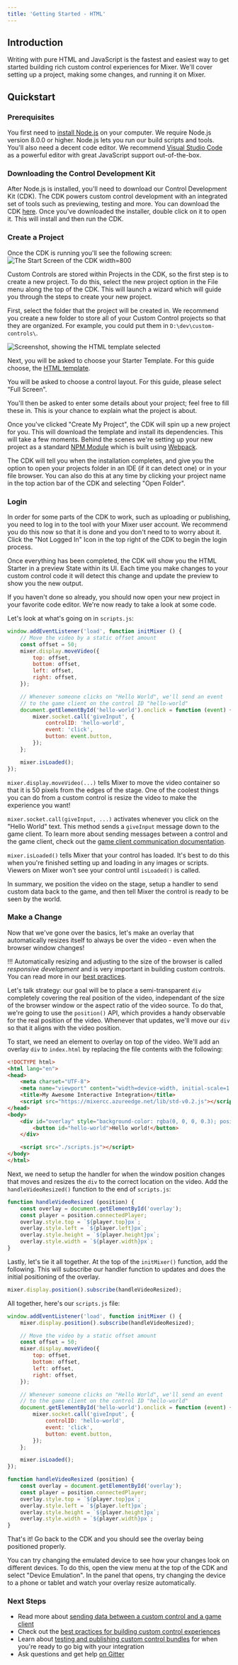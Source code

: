 ```yaml
---
title: 'Getting Started - HTML'
---
```


## Introduction

Writing with pure HTML and JavaScript is the fastest and easiest way to get started building rich custom control experiences for Mixer. We'll cover setting up a project, making some changes, and running it on Mixer.

## Quickstart

### Prerequisites

You first need to [install Node.js](https://nodejs.org/en/download/) on your computer. We require Node.js version 8.0.0 or higher. Node.js lets you run our build scripts and tools. You'll also need a decent code editor. We recommend [Visual Studio Code](https://code.visualstudio.com/) as a powerful editor with great JavaScript support out-of-the-box.

### Downloading the Control Development Kit

After Node.js is installed, you'll need to download our Control Development Kit (CDK). The CDK powers custom control development with an integrated set of tools such as previewing, testing and more. You can download the CDK [here](https://aka.ms/MixerCDK). Once you've downloaded the installer, double click on it to open it. This will install and then run the CDK.

### Create a Project

Once the CDK is running you'll see the following screen:
![The Start Screen of the CDK width=800](../cdkStartScreen.png)

Custom Controls are stored within Projects in the CDK, so the first step is to create a new project. To do this, select the new project option in the File menu along the top of the CDK. This will launch a wizard which will guide you through the steps to create your new project.

First, select the folder that the project will be created in. We recommend you create a new folder to store all of your Custom Control projects so that they are organized. For example, you could put them in `D:\dev\custom-controls\`.

![Screenshot, showing the HTML template selected](./cdkHTML.png)

Next, you will be asked to choose your Starter Template. For this guide choose, the [HTML template](https://github.com/mixer/cdk-html-starter).

You will be asked to choose a control layout. For this guide, please select "Full Screen".

You'll then be asked to enter some details about your project; feel free to fill these in. This is your chance to explain what the project is about.

Once you've clicked "Create My Project", the CDK will spin up a new project for you. This will download the template and install its dependencies. This will take a few moments. Behind the scenes we're setting up your new project as a standard [NPM Module](https://docs.npmjs.com/getting-started/creating-node-modules) which is built using [Webpack](https://webpack.js.org/).

The CDK will tell you when the installation completes, and give you the option to open your projects folder in an IDE (if it can detect one) or in your file browser. You can also do this at any time by clicking your project name in the top action bar of the CDK and selecting "Open Folder".

### Login

In order for some parts of the CDK to work, such as uploading or publishing, you need to log in to the tool with your Mixer user account. We recommend you do this now so that it is done and you don't need to to worry about it. Click the "Not Logged In" Icon in the top right of the CDK to begin the login process.

Once everything has been completed, the CDK will show you the HTML Starter in a preview State within its UI. Each time you make changes to your custom control code it will detect this change and update the preview to show you the new output.

If you haven't done so already, you should now open your new project in your favorite code editor. We're now ready to take a look at some code.

Let's look at what's going on in `scripts.js`:

```js
window.addEventListener('load', function initMixer () {
    // Move the video by a static offset amount
    const offset = 50;
    mixer.display.moveVideo({
        top: offset,
        bottom: offset,
        left: offset,
        right: offset,
    });

    // Whenever someone clicks on "Hello World", we'll send an event
    // to the game client on the control ID "hello-world"
    document.getElementById('hello-world').onclick = function (event) {
        mixer.socket.call('giveInput', {
            controlID: 'hello-world',
            event: 'click',
            button: event.button,
        });
    };

    mixer.isLoaded();
});
```

`mixer.display.moveVideo(...)` tells Mixer to move the video container so that it is 50 pixels from the edges of the stage. One of the coolest things you can do from a custom control is resize the video to make the experience you want!

`mixer.socket.call(giveInput, ...)` activates whenever you click on the "Hello World" text. This method sends a `giveInput` message down to the game client. To learn more about sending messages between a control and the game client, check out the [game client communication documentation](/guides/mixplay/customcontrols/gameclients).

`mixer.isLoaded()` tells Mixer that your control has loaded. It's best to do this when you're finished setting up and loading in any images or scripts. Viewers on Mixer won't see your control until `isLoaded()` is called.

In summary, we position the video on the stage, setup a handler to send custom data back to the game, and then tell Mixer the control is ready to be seen by the world.

### Make a Change
Now that we've gone over the basics, let's make an overlay that automatically resizes itself to always be over the video - even when the browser window changes!

!!!  Automatically resizing and adjusting to the size of the browser is called _responsive development_ and is very important in building custom controls. You can read more in our [best practices](/guides/mixplay/customcontrols/bestpractices).

Let's talk strategy: our goal will be to place a semi-transparent `div` completely covering the real position of the video, independant of the size of the browser window or the aspect ratio of the video source. To do that, we're going to use the `position()` API, which provides a handy observable for the real position of the video. Whenever that updates, we'll move our `div` so that it aligns with the video position.

To start, we need an element to overlay on top of the video. We'll add an overlay `div` to `index.html` by replacing the file contents with the following:

```html
<!DOCTYPE html>
<html lang="en">
<head>
    <meta charset="UTF-8">
    <meta name="viewport" content="width=device-width, initial-scale=1.0">
    <title>My Awesome Interactive Integration</title>
    <script src="https://mixercc.azureedge.net/lib/std-v0.2.js"></script>
</head>
<body>
    <div id="overlay" style="background-color: rgba(0, 0, 0, 0.3); position: absolute;">
        <button id="hello-world">Hello world!</button>
    </div>

    <script src="./scripts.js"></script>
</body>
</html>
```

Next, we need to setup the handler for when the window position changes that moves and resizes the `div` to the correct location on the video. Add the `handleVideoResized()` function to the end of `scripts.js`:

```js
function handleVideoResized (position) {
    const overlay = document.getElementById('overlay');
    const player = position.connectedPlayer;
    overlay.style.top = `${player.top}px`;
    overlay.style.left = `${player.left}px`;
    overlay.style.height = `${player.height}px`;
    overlay.style.width = `${player.width}px`;
}
```

Lastly, let's tie it all together. At the top of the `initMixer()` function, add the following. This will subscribe our handler function to updates and does the initial positioning of the overlay.

```js
mixer.display.position().subscribe(handleVideoResized);
```

All together, here's our `scripts.js` file:

```js
window.addEventListener('load', function initMixer () {
    mixer.display.position().subscribe(handleVideoResized);

    // Move the video by a static offset amount
    const offset = 50;
    mixer.display.moveVideo({
        top: offset,
        bottom: offset,
        left: offset,
        right: offset,
    });

    // Whenever someone clicks on "Hello World", we'll send an event
    // to the game client on the control ID "hello-world"
    document.getElementById('hello-world').onclick = function (event) {
        mixer.socket.call('giveInput', {
            controlID: 'hello-world',
            event: 'click',
            button: event.button,
        });
    };

    mixer.isLoaded();
});

function handleVideoResized (position) {
    const overlay = document.getElementById('overlay');
    const player = position.connectedPlayer;
    overlay.style.top = `${player.top}px`;
    overlay.style.left = `${player.left}px`;
    overlay.style.height = `${player.height}px`;
    overlay.style.width = `${player.width}px`;
}
```

That's it! Go back to the CDK and you should see the overlay being positioned properly.

You can try changing the emulated device to see how your changes look on different devices. To do this, open the view menu at the top of the CDK and select "Device Emulation". In the panel that opens, try changing the device to a phone or tablet and watch your overlay resize automatically.

### Next Steps
- Read more about [sending data between a custom control and a game client](/guides/mixplay/customcontrols/gameclients)
- Check out the [best practices for building custom control experiences](/guides/mixplay/customcontrols/bestpractices)
- Learn about [testing and publishing custom control bundles](/guides/mixplay/customcontrols/workflow) for when you're ready to go big with your integration
- Ask questions and get help [on Gitter](https://gitter.im/Mixer/developers)
